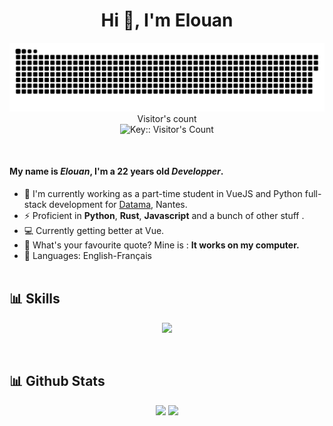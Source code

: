 <h1 align="center">Hi 👋, I'm Elouan</h1>
<p align="center"> 
  <a href=#><img src="contributions.svg"></a>
  <br/>Visitor's count<br/>
  <img src="https://profile-counter.deno.dev/elouanb7/count.svg" alt="Key:: Visitor's Count" />
</p>
<br/>

#### My name is *Elouan*, I'm a 22 years old *Developper*.
- 🏦 I'm currently working as a part-time student in VueJS and Python full-stack development for [Datama](https://datama.io/), Nantes. 
- ⚡ Proficient in **Python**, **Rust**, **Javascript** and a bunch of other stuff .
- 💻 Currently getting better at Vue.
- 💬 What's your favourite quote? Mine is : **It works on my computer.**
- 📖 Languages: English-Français
<br/><br/>
<h2> 📊 Skills </h2> 
<p align="center">
<img src="https://skillicons.dev/icons?i=rust,python,fastapi,django,ts,js,vue,vite,vuetify,cpp,sass,postgres,docker,kubernetes,gcp,aws,git,ps,figma,discord" />
</p>
<br/>
<h2> 📊 Github Stats </h2> 
<p align="center" class="github-stats"> 
<!-- <img align=top width="400px" src="https://github-readme-streak-stats.herokuapp.com/?user=elouanb7&theme=tokyonight" alt="elouanb7"/>-->
<img align=top width="400px" src="https://github-readme-stats.vercel.app/api?username=elouanb7&show_icons=true&theme=tokyonight"/>
<img align=top width="300px" src="https://github-readme-stats.vercel.app/api/top-langs/?username=elouanb7&layout=compact&theme=tokyonight"/>
</p>
